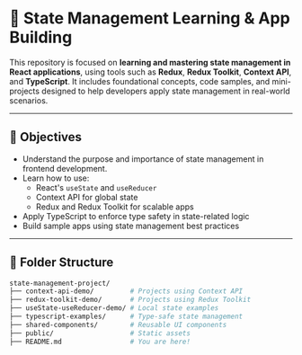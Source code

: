 # 🧠 State Management Learning & App Building

This repository is focused on **learning and mastering state management in React applications**, using tools such as **Redux**, **Redux Toolkit**, **Context API**, and **TypeScript**. It includes foundational concepts, code samples, and mini-projects designed to help developers apply state management in real-world scenarios.

---

## 🚀 Objectives

- Understand the purpose and importance of state management in frontend development.
- Learn how to use:
  - React's `useState` and `useReducer`
  - Context API for global state
  - Redux and Redux Toolkit for scalable apps
- Apply TypeScript to enforce type safety in state-related logic
- Build sample apps using state management best practices

---

## 📁 Folder Structure

```bash
state-management-project/
├── context-api-demo/         # Projects using Context API
├── redux-toolkit-demo/       # Projects using Redux Toolkit
├── useState-useReducer-demo/ # Local state examples
├── typescript-examples/      # Type-safe state management
├── shared-components/        # Reusable UI components
├── public/                   # Static assets
├── README.md                 # You are here!
